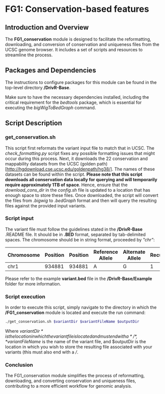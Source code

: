 # FG1: Conservation-based features

## Introduction and Overview
The **FG1_conservation** module is designed to facilitate the reformatting, downloading, and conversion of conservation and uniqueness files from the UCSC genome browser. It includes a set of scripts and resources to streamline the process.

## Packages and Dependencies
The instructions to configure packages for this module can be found in the top-level directory **/DrivR-Base**.

Make sure to have the necessary dependencies installed, including the critical requirement for the *bedtools* package, which is essential for executing the *bigWigToBedGraph* command.

## Script Description
### get_conservation.sh
This script first reformats the variant input file to match that in UCSC. The *check_formatting.py* script fixes any possible formatting issues that might occur during this process. Next, it downloads the 22 conservation and mappability datasets from the UCSC (golden path)[http://hgdownload.cse.ucsc.edu/goldenpath/hg38/]. The names of these datasets can be found within the script. **Please note that this script downloads all conservation data locally for querying and will temporarily require approximately 1TB of space**. Hence, ensure that the *download_cons_dir* in the *config.sh* file is updated to a location that has enough space to store these files. Once downloaded, the script will convert the files from *.bigwig* to *.bedGraph* format and then will query the resulting files against the provided input variants.

### Script input
The variant file must follow the guidelines stated in the **/DrivR-Base** .README file. It should be in **.BED** format, separated by tab-delimited spaces. The chromosome should be in string format, proceeded by *"chr"*:

| Chromosome | Position | Position | Reference Allele | Alternate Allele | Recurrence | Driver Status |
| ---------- | -------- | -------- | ---------------- | ---------------- | ---------- | ------------- |
|    chr1    |  934881  |  934881  |        A         |         G        |      1     |       1       |


Please refer to the example **variant.bed** file in the **/DrivR-Base/Example** folder for more information.

### Script execution
In order to execute this script, simply navigate to the directory in which the **/FG1_conservation** module is located and execute the run command:

```bash
./get_conservation.sh $variantDir $variantFileName $outputDir
```

Where *$variantDir* is the location in which the variant file is located and must end with a */*, *$variantFileName* is the name of the variant file, and $outputDir is the location in which you wish to store the resulting file associated with your variants (this must also end with a */*.

### Conclusion
The FG1_conservation module simplifies the process of reformatting, downloading, and converting conservation and uniqueness files, contributing to a more efficient workflow for genomic analysis.
